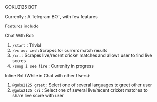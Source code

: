 GOKU2125 BOT

Currently : A Telegram BOT, with few features.

Features include:

Chat With Bot:

1. `/start` : Trivial
2. `/vs aus ind` : Scrapes for current match results
3. `/cri` : Scrapes live/recent cricket matches and allows user to find live scores
4. `/song i see fire` : Currenlty in progress

Inline Bot (While in Chat with other Users):

1. `@goku2125 greet` : Select one of several languages to greet other user
2. `@goku2125 cri` : Select one of several live/recent cricket matches to share live score with user